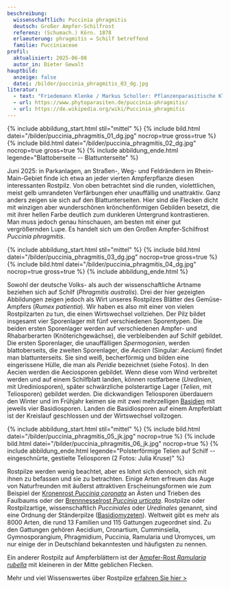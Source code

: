 ```yaml
---
beschreibung:
  wissenschaftlich: Puccinia phragmitis
  deutsch: Großer Ampfer-Schilfrost
  referenz: (Schumach.) Körn. 1878
  erlaeuterung: phragmitis = Schilf betreffend
  familie: Pucciniaceae
profil:
  aktualisiert: 2025-06-08
  autor_in: Dieter Gewalt
hauptbild:
  anzeige: false
  datei: /bilder/puccinia_phragmitis_03_dg.jpg
literatur:
  - text: "Friedemann Klenke / Markus Scholler: Pflanzenparasitische Kleinpilze"
  - url: https://www.phytoparasiten.de/puccinia-phragmitis/
  - url: https://de.wikipedia.org/wiki/Puccinia_phragmitis
---
```

{% include abbildung_start.html stil="mittel" %}
{% include bild.html datei="/bilder/puccinia_phragmitis_01_dg.jpg" nocrop=true gross=true %}
{% include bild.html datei="/bilder/puccinia_phragmitis_02_dg.jpg" nocrop=true gross=true %}
{% include abbildung_ende.html legende="Blattoberseite -- Blattunterseite" %}

Juni 2025: in Parkanlagen, an Straßen-, Weg- und Feldrändern im Rhein-Main-Gebiet finde ich etwa an jeder vierten Ampferpflanze diesen interessanten Rostpilz. Von oben betrachtet sind die runden, violettlichen, meist gelb umrandeten Verfärbungen eher unauffällig und unattraktiv. Ganz anders zeigen sie sich auf den Blattunterseiten. Hier sind die Flecken dicht mit winzigen aber wunderschönen krönchenförmigen Gebilden besetzt, die mit ihrer hellen Farbe deutlich zum dunkleren Untergrund kontrastieren. Man muss jedoch genau hinschauen, am besten mit einer gut vergrößernden Lupe. Es handelt sich um den Großen Ampfer-Schilfrost *Puccinia phragmitis*.

{% include abbildung_start.html stil="mittel" %}
{% include bild.html datei="/bilder/puccinia_phragmitis_03_dg.jpg" nocrop=true gross=true %}
{% include bild.html datei="/bilder/puccinia_phragmitis_04_dg.jpg" nocrop=true gross=true %}
{% include abbildung_ende.html %}

Sowohl der deutsche Volks- als auch der wissenschaftliche Artname beziehen sich auf Schilf (*Phragmitis australis*). Drei der hier gezeigten Abbildungen zeigen jedoch als Wirt unseres Rostpilzes Blätter des Gemüse-Ampfers (*Rumex patientia*). Wir haben es also mit einer von vielen Rostpilzarten zu tun, die einen Wirtswechsel vollziehen. Der Pilz bildet insgesamt vier Sporenlager mit fünf verschiedenen Sporentypen. Die beiden ersten Sporenlager werden auf verschiedenen Ampfer- und Rhabarberarten (Knöterichgewächse), die verbleibenden auf Schilf gebildet. Die ersten Sporenlager, die unauffälligen *Spermogonien*, werden blattoberseits, die zweiten Sporenlager, die *Aecien* (Singular: *Aecium*) findet man blattunterseits. Sie sind weiß, becherförmig und bilden eine eingerissene Hülle, die man als *Peridie* bezeichnet (siehe Fotos). In den Aecien werden die Aeciosporen gebildet. Wenn diese vom Wind verbreitet werden und auf einem Schilfblatt landen, können rostfarbene (*Uredinien*, mit Urediniosporen), später schwärzliche polsterartige Lager (*Telien*, mit Teliosporen) gebildet werden. Die dickwandigen Teliosporen überdauern den Winter und im Frühjahr keimen sie mit zwei mehrzelligen [Basidien](Basidien "Glossar") mit jeweils vier Basidiosporen. Landen die Basidiosporen auf einem Ampferblatt ist der Kreislauf geschlossen und der Wirtswechsel vollzogen.

{% include abbildung_start.html stil="mittel" %}
{% include bild.html datei="/bilder/puccinia_phragmitis_05_jk.jpg" nocrop=true %}
{% include bild.html datei="/bilder/puccinia_phragmitis_06_jk.jpg" nocrop=true %}
{% include abbildung_ende.html legende="Polsterförmige Telien auf Schilf  --  eingeschnürte, gestielte Teliosporen  (2 Fotos: Julia Kruse)" %}

Rostpilze werden wenig beachtet, aber es lohnt sich dennoch, sich mit ihnen zu befassen und sie zu betrachten. Einige Arten erfreuen das Auge von Naturfreunden mit äußerst attraktiven Erscheinungsformen wie zum Beispiel der [Kronenrost *Puccinia coronata*](/pilze/puccinia-coronata-kronenrost) an Ästen und Trieben des Faulbaums oder der [Brennnesselrost *Puccinia urticata*](/pilze/puccinia-urticata-brennnesselrost). Rostpilze oder Rostpilzartige, wissenschaftlich *Pucciniales* oder *Uredinales* genannt, sind eine Ordnung der Ständerpilze ([Basidiomyzeten](Basidiomyzeten "Glossar")). Weltweit gibt es mehr als 8000 Arten, die rund 13 Familien und 115 Gattungen zugeordnet sind. Zu den Gattungen gehören Aecidium, Cronartium, Cumminsiella, Gymnosporangium, Phragmidium, Puccinia, Ramularia und Uromyces, um nur einige der in Deutschland bekanntesten und häufigsten zu nennen.

Ein anderer Rostpilz auf Ampferblättern ist der [Ampfer-Rost *Ramularia rubella*](/pilze/ramularia-rubella-ampfer-rost) mit kleineren in der Mitte geblichen Flecken.

Mehr und viel Wissenswertes über Rostpilze [erfahren Sie hier >](/verwandt/rostpilze)